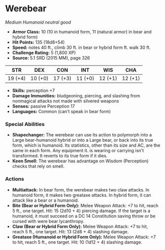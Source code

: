 # Werebear

*Medium* *Humanoid* *neutral good*

- **Armor Class:** 10 (10 in humanoid form, 11 (natural armor) in bear and hybrid form)
- **Hit Points:** 135 (18d8+54)
- **Speed:** notes 40 ft., climb 30 ft. in bear or hybrid form ft. walk 30 ft.
- **Challenge Rating:** 5 (1,800 XP)
- **Source:** 5.1 SRD (2015 MM), page 326

| STR | DEX | CON | INT | WIS | CHA |
| --- | --- | --- | --- | --- | --- |
| 19 (+4) | 10 (+0) | 17 (+3) | 11 (+0) | 12 (+1) | 12 (+1) |

- **Skills:** perception +7
- **Damage Immunities:** bludgeoning, piercing, and slashing from nonmagical attacks not made with silvered weapons
- **Senses:** passive Perception 17
- **Languages:** Common (can't speak in bear form)

### Special Abilities

- **Shapechanger:** The werebear can use its action to polymorph into a Large bear-humanoid hybrid or into a Large bear, or back into its true form, which is humanoid. Its statistics, other than its size and AC, are the same in each form. Any equipment it. is wearing or carrying isn't transformed. It reverts to its true form if it dies.
- **Keen Smell:** The werebear has advantage on Wisdom (Perception) checks that rely on smell.

### Actions

- **Multiattack:** In bear form, the werebear makes two claw attacks. In humanoid form, it makes two greataxe attacks. In hybrid form, it can attack like a bear or a humanoid.
- **Bite (Bear or Hybrid Form Only):** Melee Weapon Attack: +7 to hit, reach 5 ft., one target. Hit: 15 (2d10 + 4) piercing damage. If the target is a humanoid, it must succeed on a DC 14 Constitution saving throw or be cursed with were bear lycanthropy.
- **Claw (Bear or Hybrid Form Only):** Melee Weapon Attack: +7 to hit, reach 5 ft., one target. Hit: 13 (2d8 + 4) slashing damage.
- **Greataxe (Humanoid or Hybrid Form Only):** Melee Weapon Attack: +7 to hit, reach 5 ft., one target. Hit: 10 (1d12 + 4) slashing damage.


